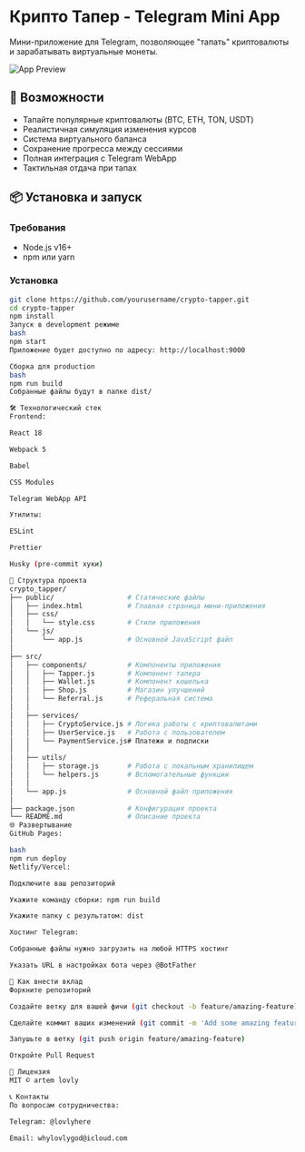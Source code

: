 # Крипто Тапер - Telegram Mini App

Мини-приложение для Telegram, позволяющее "тапать" криптовалюты и зарабатывать виртуальные монеты.

![App Preview](https://example.com/preview.jpg) 

## 🚀 Возможности

- Тапайте популярные криптовалюты (BTC, ETH, TON, USDT)
- Реалистичная симуляция изменения курсов
- Система виртуального баланса
- Сохранение прогресса между сессиями
- Полная интеграция с Telegram WebApp
- Тактильная отдача при тапах

## 📦 Установка и запуск

### Требования
- Node.js v16+
- npm или yarn

### Установка
```bash
git clone https://github.com/yourusername/crypto-tapper.git
cd crypto-tapper
npm install
Запуск в development режиме
bash
npm start
Приложение будет доступно по адресу: http://localhost:9000

Сборка для production
bash
npm run build
Собранные файлы будут в папке dist/

🛠 Технологический стек
Frontend:

React 18

Webpack 5

Babel

CSS Modules

Telegram WebApp API

Утилиты:

ESLint

Prettier

Husky (pre-commit хуки)

📂 Структура проекта
crypto_tapper/
├── public/                  # Статические файлы
│   ├── index.html           # Главная страница мини-приложения
│   ├── css/
│   │   └── style.css        # Стили приложения
│   └── js/
│       └── app.js           # Основной JavaScript файл
│
├── src/
│   ├── components/          # Компоненты приложения
│   │   ├── Tapper.js        # Компонент тапера
│   │   ├── Wallet.js        # Компонент кошелька
│   │   ├── Shop.js          # Магазин улучшений
│   │   └── Referral.js      # Реферальная система
│   │
│   ├── services/
│   │   ├── CryptoService.js # Логика работы с криптовалютами
│   │   ├── UserService.js   # Работа с пользователем
│   │   └── PaymentService.js# Платежи и подписки
│   │
│   ├── utils/
│   │   ├── storage.js       # Работа с локальным хранилищем
│   │   └── helpers.js       # Вспомогательные функции
│   │
│   └── app.js               # Основной файл приложения
│
├── package.json             # Конфигурация проекта
└── README.md                # Описание проекта
🌐 Развертывание
GitHub Pages:

bash
npm run deploy
Netlify/Vercel:

Подключите ваш репозиторий

Укажите команду сборки: npm run build

Укажите папку с результатом: dist

Хостинг Telegram:

Собранные файлы нужно загрузить на любой HTTPS хостинг

Указать URL в настройках бота через @BotFather

🤝 Как внести вклад
Форкните репозиторий

Создайте ветку для вашей фичи (git checkout -b feature/amazing-feature)

Сделайте коммит ваших изменений (git commit -m 'Add some amazing feature')

Запушьте в ветку (git push origin feature/amazing-feature)

Откройте Pull Request

📜 Лицензия
MIT © artem lovly

📞 Контакты
По вопросам сотрудничества:

Telegram: @lovlyhere

Email: whylovlygod@icloud.com
